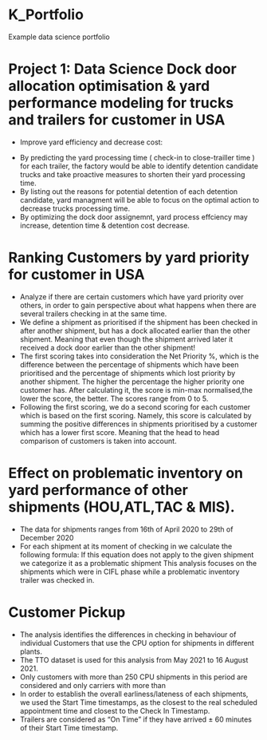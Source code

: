 # K_Portfolio
Example data science portfolio
# Project 1:  Data Science Dock door allocation optimisation & yard performance modeling for trucks and trailers for customer in USA
  * Improve yard efficiency and decrease cost:
- By predicting the yard processing time ( check-in to close-trailler time ) for each trailer, the factory would be able to identify detention candidate trucks and take proactive measures to shorten their yard processing time.
- By listing out the reasons for potential detention of each detention candidate, yard managment will be able to focus on the optimal action to decrease trucks processing time.
- By optimizing the dock door assignemnt, yard process effciency may increase, detention time & detention cost decrease. 
# Ranking Customers by yard priority for customer in USA
   * Analyze if there are certain customers which have yard priority over others, in order to gain perspective about what happens when there are several trailers checking in at the same time. 
   * We define a shipment as prioritised if the shipment has been checked in after another shipment, but has a dock allocated earlier than the other shipment. Meaning that even though the shipment arrived later it received a dock door earlier than the other shipment!
   * The first scoring takes into consideration the Net Priority %, which is the difference between the percentage of shipments which have been prioritised and the percentage of shipments which lost priority by another shipment.  The higher the percentage the higher priority one customer has. After calculating it, the score is min-max normalised,the lower the score, the better. The scores range from 0 to 5.
   * Following the first scoring, we do a second scoring for each customer which is based on the first scoring. Namely, this score is calculated by summing the positive differences in shipments prioritised by a customer which has a lower first score. Meaning that the head to head comparison of customers is taken into account.   
# Effect on problematic inventory on yard performance of other shipments  (HOU,ATL,TAC & MIS). 
   * The data for shipments ranges from 16th of April 2020 to 29th of December 2020
   * For each shipment  at its moment of checking in we calculate the following formula:
  If this equation does not apply to the given shipment we categorize it as a problematic shipment
  This analysis focuses on the shipments which were in CIFL phase while a problematic inventory trailer was checked in. 
  # Customer Pickup
   * The analysis identifies the differences in checking in behaviour of individual Customers that use the CPU option for shipments in different plants.
   * The TTO dataset is used for this analysis from May 2021 to 16 August 2021.
   * Only customers with more than 250 CPU shipments in this period are considered and only carriers with more than 
   * In order to establish the overall earliness/lateness of each shipments, we used the Start Time timestamps, as the closest to the real scheduled appointment time and closest to the Check In Timestamp. 
   * Trailers are considered as “On Time” if they have arrived ± 60 minutes of their Start Time timestamp. 





